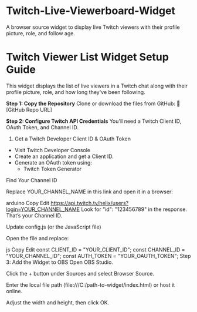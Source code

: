 # Twitch-Live-Viewerboard-Widget
A browser source widget to display live Twitch viewers with their profile picture, role, and follow age.
# Twitch Viewer List Widget Setup Guide
This widget displays the list of live viewers in a Twitch chat along with their profile picture, role, and how long they've been following.

**Step 1: Copy the Repository**
Clone or download the files from GitHub:
🔗 [GitHub Repo URL]

**Step 2: Configure Twitch API Credentials**
You'll need a Twitch Client ID, OAuth Token, and Channel ID.

1. Get a Twitch Developer Client ID & OAuth Token
  - Visit Twitch Developer Console
  - Create an application and get a Client ID.
  - Generate an OAuth token using:
     - Twitch Token Generator

Find Your Channel ID

Replace YOUR_CHANNEL_NAME in this link and open it in a browser:

arduino
Copy
Edit
https://api.twitch.tv/helix/users?login=YOUR_CHANNEL_NAME
Look for "id": "123456789" in the response. That’s your Channel ID.

Update config.js (or the JavaScript file)

Open the file and replace:

js
Copy
Edit
const CLIENT_ID = "YOUR_CLIENT_ID";
const CHANNEL_ID = "YOUR_CHANNEL_ID";
const AUTH_TOKEN = "YOUR_OAUTH_TOKEN";
Step 3: Add the Widget to OBS
Open OBS Studio.

Click the + button under Sources and select Browser Source.

Enter the local file path (file:///C:/path-to-widget/index.html) or host it online.

Adjust the width and height, then click OK.

